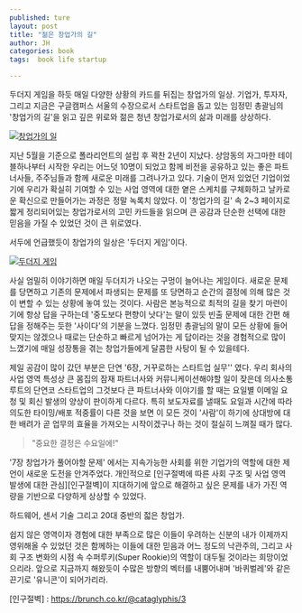 ```yaml
---
published: ture
layout: post
title: "젊은 창업가의 길"
author: JH
categories: book
tags:  book life startup

---
```


두더지 게임을 하듯 매일 다양한 상황의 카드를 뒤집는 창업가의 일상. 기업가, 투자자, 그리고 지금은 구글캠퍼스 서울의 수장으로서 스타트업을 돕고 있는 임정민 총괄님의 '창업가의 길'을 읽고 깊은 위로와 젊은 청년 창업가로서의 삶과 미래를 상상하다.

[![창업가의 일]({{site.baseurl}}/images/jm_book_cover.jpg)](http://www.kyobobook.co.kr/product/detailViewKor.laf?ejkGb=KOR&barcode=9791187289197#N)

지난 5월을 기준으로 폴라리언트의 설립 후 꽉찬 2년이 지났다. 상암동의 자그마한 테이블하나부터 시작한 우리는 어느덧 10명이 되었고 함께 비전을 공유하고 있는 좋은 파트너사들, 주주님들과 함께 새로운 미래를 그려나가고 있다. 기술이 먼저 있었던 기업이었기에 우리가 확실히 기여할 수 있는 사업 영역에 대한 옅은 스케치를 구체화하고 날카로운 확신으로 만들어가는 과정은 정말 녹록치 않았다. 이 '창업가의 길' 속 2~3 페이지로 짧게 정리되어있는 창업가로서의 고민 카드들을 읽으며 큰 공감과 단순한 선택에 대한 믿음을 가질 수 있었던 것이 큰 위로였다.

서두에 언급했듯이 창업가의 일상은 '두더지 게임'이다.

[![두더지 게임]({{site.baseurl}}/images/dooduji_pic.jpg)](https://lh3.ggpht.com/wyeNZWQhbek6FhYaY18RR042VFsqNtg60Eci1Lwtnj7ffYR8YLr2_AQyFlBUrXcjOg=w300)

사실 엄밀히 이야기하면 매일 두더지가 나오는 구멍이 늘어나는 게임이다. 새로운 문제를 당면하고 기존의 문제에서 파생되는 문제를 또 당면하고 순간의 결정에 의해 많은 것이 변할 수 있는 상황에 놓여 있는 것이다. 사람은 본능적으로 최적의 길을 찾기 마련이기에 항상 답을 구하는데 '중도보다 편향이 낫다'는 말이 있듯 빈출 문제에 대한 간편 해답을 정해주는 듯한 '사이다'의 기분을 느꼈다. 임정민 총괄님의 말이 모든 상황에 들어맞지는 않겠으나 때로는 단순하고 빠르게 넘어가는 게 답이라는 것을 경험적으로 많이 느꼈기에 매일 성장통을 겪는 창업가들에게 달콤한 사탕이 될 수 있을테다.

제일 공감이 많이 갔던 부분은 단연 '6장, 거꾸로하는 스타트업 실무'' 였다. 우리 회사의 사업 영역 특성상 큰 몸집의 잠재 파트너사와 커뮤니케이션해야할 일이 잦은데 의사소통 루트의 단연코 스타트업의 그것보다 큰 파트너사와 이야기를 할 때는 요일별 이메일 요청 및 회신 발생의 양상이 판이하게 다르다. 특히 보도자료를 낼때도 요일과 시간에 따라 의도한 타이밍/배포 적중률이 다른 것을 보면 이 모든 것이 '사람'이 하기에 상대방에 대한 배려가 곧 업무의 효율을 가져오는 시작이겠구나 하는 것이 절실히 느껴질 때가 많다. 

> "중요한 결정은 수요일에!"

'7장 창업가가 풀어야할 문제' 에서는 지속가능한 사회를 위한 기업가의 역할에 대한 제언이 새로운 도전을 안겨주었다. 개인적으로 [인구절벽에 따른 사회 구조 및 사업 영역 발생에 대한 관심][인구절벽]이 지대하기에 앞으로 해결하고 싶은 문제를 내가 가진 역량을 기반으로 다양하게 상상할 수 있었다.

하드웨어, 센서 기술 그리고 20대 중반의 젋은 창업가.

쉽지 않은 영역이자 경험에 대한 부족으로 많은 이들이 우려하는 신분의 내가 이제까지 영위해올 수 있었던 것은 함께하는 이들에 대한 믿음과 어느 정도의 낙관주의, 그리고 사회 구조 변화의 시점 속 수퍼루키(Super Rookie)의 역할이 대두될 것이라는 희망이었으리라. 앞으로 지금까지 해왔듯이 수많은 방향의 벡터를 내뿜어내며 '바퀴벌레'와 같은 끈기로 '유니콘'이 되어가리라.


[인구절벽] : https://brunch.co.kr/@cataglyphis/3
